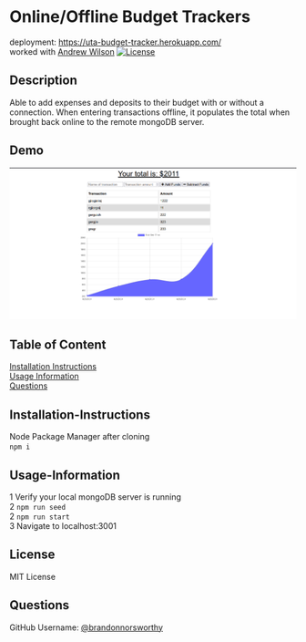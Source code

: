 # Online/Offline Budget Trackers

deployment: https://uta-budget-tracker.herokuapp.com/  
worked with [Andrew Wilson](https://github.com/andwilson36)
 [![License](https://img.shields.io/badge/License-MIT-yellow.svg)](https://opensource.org/licenses/MIT)
  

  ## Description
  
  Able to add expenses and deposits to their budget with or without a connection. When entering transactions offline, it populates the total when brought back online to the remote mongoDB server.
  
  ## Demo

  [![demo gif of cli](/public/desktop_demo.png)](https://uta-note-taker.herokuapp.com/)

  ## Table of Content
  
  [Installation Instructions](#installation-instructions)  
  [Usage Information](#usage-information)  
  [Questions](#questions)  
  
  ## Installation-Instructions
  
  Node Package Manager after cloning  
  ```npm i```
  
  ## Usage-Information
  
  1 Verify your local mongoDB server is running  
  2 ```npm run seed```  
  2 ```npm run start```  
  3 Navigate to localhost:3001
  
  ## License
  
  MIT License
  
  ## Questions
  
  GitHub Username: [@brandonnorsworthy](https://github.com/brandonnorsworthy)  
  